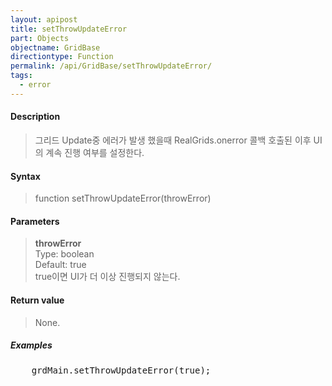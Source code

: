 ```yaml
---
layout: apipost
title: setThrowUpdateError
part: Objects
objectname: GridBase
directiontype: Function
permalink: /api/GridBase/setThrowUpdateError/
tags:
  - error
---
```



#### Description

> 그리드 Update중 에러가 발생 했을때 RealGrids.onerror 콜백 호출된 이후 UI의 계속 진행 여부를 설정한다.

#### Syntax

> function setThrowUpdateError(throwError)

#### Parameters

> **throwError**  
> Type: boolean  
> Default: true  
> true이면 UI가 더 이상 진행되지 않는다.  

#### Return value

> None.

##### Examples 

<pre class="prettyprint">
    grdMain.setThrowUpdateError(true);
</pre>




